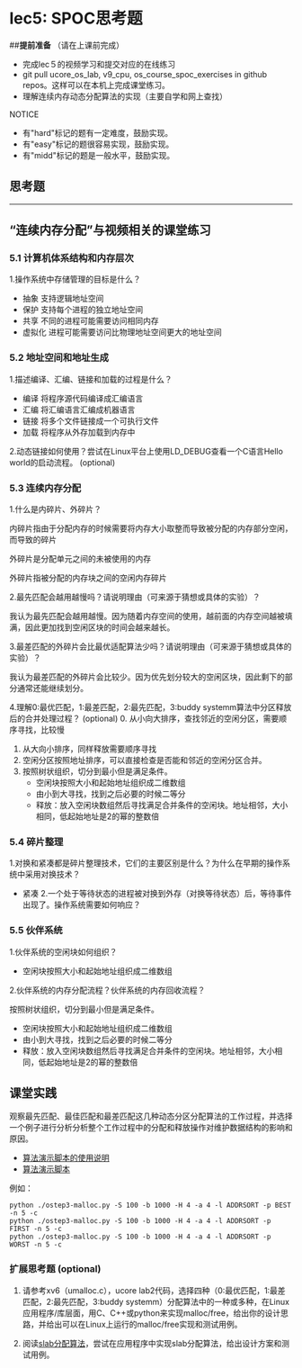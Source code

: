 # lec5: SPOC思考题

##**提前准备**
（请在上课前完成）

- 完成lec５的视频学习和提交对应的在线练习
- git pull ucore_os_lab, v9_cpu, os_course_spoc_exercises in github repos。这样可以在本机上完成课堂练习。
- 理解连续内存动态分配算法的实现（主要自学和网上查找）

NOTICE
- 有"hard"标记的题有一定难度，鼓励实现。
- 有"easy"标记的题很容易实现，鼓励实现。
- 有"midd"标记的题是一般水平，鼓励实现。


## 思考题
---

## “连续内存分配”与视频相关的课堂练习

### 5.1 计算机体系结构和内存层次

1.操作系统中存储管理的目标是什么？
- 抽象 支持逻辑地址空间
- 保护 支持每个进程的独立地址空间
- 共享 不同的进程可能需要访问相同内存
- 虚拟化 进程可能需要访问比物理地址空间更大的地址空间


### 5.2 地址空间和地址生成
1.描述编译、汇编、链接和加载的过程是什么？
- 编译 将程序源代码编译成汇编语言
- 汇编 将汇编语言汇编成机器语言
- 链接 将多个文件链接成一个可执行文件
- 加载 将程序从外存加载到内存中

2.动态链接如何使用？尝试在Linux平台上使用LD_DEBUG查看一个C语言Hello world的启动流程。  (optional)



### 5.3 连续内存分配
1.什么是内碎片、外碎片？

内碎片指由于分配内存的时候需要将内存大小取整而导致被分配的内存部分空闲，而导致的碎片

外碎片是分配单元之间的未被使用的内存

外碎片指被分配的内存块之间的空闲内存碎片

2.最先匹配会越用越慢吗？请说明理由（可来源于猜想或具体的实验）？

我认为最先匹配会越用越慢。因为随着内存空间的使用，越前面的内存空间越被填满，因此更加找到空闲区块的时间会越来越长。

3.最差匹配的外碎片会比最优适配算法少吗？请说明理由（可来源于猜想或具体的实验）？

我认为最差匹配的外碎片会比较少。因为优先划分较大的空闲区块，因此剩下的部分通常还能继续划分。

4.理解0:最优匹配，1:最差匹配，2:最先匹配，3:buddy systemm算法中分区释放后的合并处理过程？ (optional)
0. 从小向大排序，查找邻近的空闲分区，需要顺序寻找，比较慢
1. 从大向小排序，同样释放需要顺序寻找
2. 空闲分区按照地址排序，可以直接检查是否能和邻近的空闲分区合并。
3. 按照树状组织，切分到最小但是满足条件。
   - 空闲块按照大小和起始地址组织成二维数组
   - 由小到大寻找，找到之后必要的时候二等分
   - 释放：放入空闲块数组然后寻找满足合并条件的空闲块。地址相邻，大小相同，低起始地址是2的幂的整数倍


### 5.4 碎片整理
1.对换和紧凑都是碎片整理技术，它们的主要区别是什么？为什么在早期的操作系统中采用对换技术？  
- 紧凑
2.一个处于等待状态的进程被对换到外存（对换等待状态）后，等待事件出现了。操作系统需要如何响应？

### 5.5 伙伴系统
1.伙伴系统的空闲块如何组织？
- 空闲块按照大小和起始地址组织成二维数组

2.伙伴系统的内存分配流程？伙伴系统的内存回收流程？

按照树状组织，切分到最小但是满足条件。
   - 空闲块按照大小和起始地址组织成二维数组
   - 由小到大寻找，找到之后必要的时候二等分
   - 释放：放入空闲块数组然后寻找满足合并条件的空闲块。地址相邻，大小相同，低起始地址是2的幂的整数倍

## 课堂实践

观察最先匹配、最佳匹配和最差匹配这几种动态分区分配算法的工作过程，并选择一个例子进行分析分析整个工作过程中的分配和释放操作对维护数据结构的影响和原因。

  * [算法演示脚本的使用说明](https://github.com/chyyuu/os_tutorial_lab/blob/master/ostep/ostep3-malloc.md)
  * [算法演示脚本](https://github.com/chyyuu/os_tutorial_lab/blob/master/ostep/ostep3-malloc.py)

例如：
```
python ./ostep3-malloc.py -S 100 -b 1000 -H 4 -a 4 -l ADDRSORT -p BEST -n 5 -c
python ./ostep3-malloc.py -S 100 -b 1000 -H 4 -a 4 -l ADDRSORT -p FIRST -n 5 -c
python ./ostep3-malloc.py -S 100 -b 1000 -H 4 -a 4 -l ADDRSORT -p WORST -n 5 -c
```

### 扩展思考题 (optional)

1. 请参考xv6（umalloc.c），ucore lab2代码，选择四种（0:最优匹配，1:最差匹配，2:最先匹配，3:buddy systemm）分配算法中的一种或多种，在Linux应用程序/库层面，用C、C++或python来实现malloc/free，给出你的设计思路，并给出可以在Linux上运行的malloc/free实现和测试用例。


2. 阅读[slab分配算法](http://en.wikipedia.org/wiki/Slab_allocation)，尝试在应用程序中实现slab分配算法，给出设计方案和测试用例。
